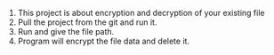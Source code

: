 1. This project is about encryption and decryption of your existing file
2. Pull the project from the git and run it.
3. Run and give the file path.
4. Program will encrypt the file data and delete it.
